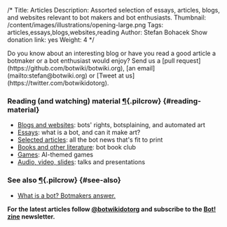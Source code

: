 /*
Title: Articles
Description: Assorted selection of essays, articles, blogs, and websites relevant to bot makers and bot enthusiasts.
Thumbnail: /content/images/illustrations/opening-large.png
Tags: articles,essays,blogs,websites,reading
Author: Stefan Bohacek
Show donation link: yes
Weight: 4
*/

<div class="note" markdown=1>
Do you know about an interesting blog or have you read a good article a botmaker or a bot enthusiast would enjoy? Send us a [pull request](https://github.com/botwiki/botwiki.org), [an email](mailto:stefan@botwiki.org) or [Tweet at us](https://twitter.com/botwikidotorg).
</div>

### Reading (and watching) material [¶](#reading-material){.pilcrow} {#reading-material}

- [Blogs and websites](/articles/blogs-and-websites): bots' rights, botsplaining, and automated art
- [Essays](/articles/essays): what is a bot, and can it make art?
- [Selected articles](/articles/selected-articles): all the bot news that's fit to print
- [Books and other literature](/articles/books): bot book club
- [Games](/articles/games): AI-themed games
- [Audio, video, slides](/articles/audio-video-slides): talks and presentations

### See also [¶](#see-also){.pilcrow} {#see-also}

- [What is a bot? Botmakers answer.](/what-is-a-bot/)

**For the latest articles follow [@botwikidotorg](https://twitter.com/botwikidotorg) and subscribe to the [Bot! zine](http://botzine.org/) newsletter.**
